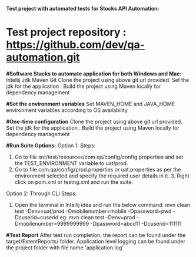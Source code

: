 **Test project with automated tests for Stocks API Automation:**

# Test project repository : https://github.com/dev/qa-automation.git

**#Software Stacks to automate application for both Windows and Mac:**
Intellij Jdk Maven Git Clone the project using above git url provided. Set the jdk for the application . Build the
project using Maven locally for dependency management

**#Set the environment variables**
Set MAVEN_HOME and JAVA_HOME environment variables according to OS availability

**#One-time configuration**
Clone the project using above git url provided. Set the jdk for the application . Build the project using Maven locally
for dependency management

**#Run Suite Options:**
Option 1:
Steps:

1. Go to file src/test/resources/com.qa/config/config.properties and set the TEST_ENVIRONMENT variable to uat/prod.
2. Go to file com.qa/config/prod.properties or uat.properties as per the environment selected and specify the
   required user details in it. 3. Right click on pom.xml or testng.xml and run the suite.

Option 2: Through CLI Steps:

1. Open the terminal in Intellij idea and run the below command:
   mvn clean test -Denv=uat/prod -Dmobilenumber=mobile -Dpassword=pwd -Dcuserid=cuserid eg:  mvn clean test -Denv=prod
   -Dmobilenumber=9999999999 -Dpassword=abcd11 -Dcuserid=111111

**#Test Report**
After test run completion, the report can be found under the target/ExtentReports/ folder. Application level logging can
be found under the project folder with file name 'application.log'